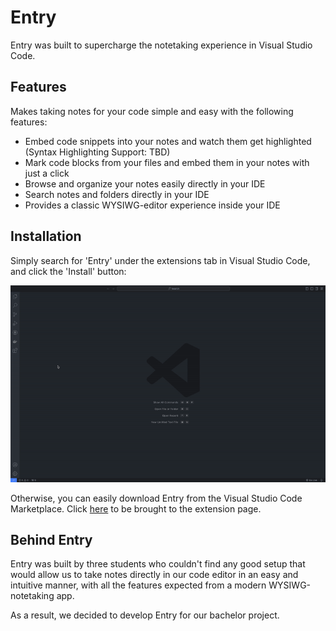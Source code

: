 # Entry

Entry was built to supercharge the notetaking experience in Visual Studio Code.


## Features

Makes taking notes for your code simple and easy with the following features:

* Embed code snippets into your notes and watch them get highlighted (Syntax Highlighting Support: TBD)
* Mark code blocks from your files and embed them in your notes with just a click
* Browse and organize your notes easily directly in your IDE
* Search notes and folders directly in your IDE
* Provides a classic WYSIWG-editor experience inside your IDE


## Installation

Simply search for 'Entry' under the extensions tab in Visual Studio Code, and click the 'Install' button:

![Installation Guide](/src/assets/installation.gif)

Otherwise, you can easily download Entry from the Visual Studio Code Marketplace. Click [here](https://marketplace.visualstudio.com/items?itemName=Entry.entry) to be brought to the extension page.<br>


## Behind Entry


Entry was built by three students who couldn't find any good setup that would allow us to take notes directly in our code editor in an easy and intuitive manner, with all the features expected from a modern WYSIWG-notetaking app.

As a result, we decided to develop Entry for our bachelor project.